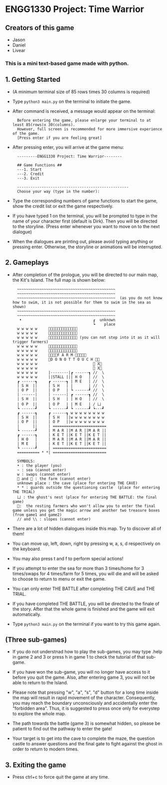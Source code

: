  # ENGG1330 Project: Time Warrior

## Creators of this game
- Jason
- Daniel
- Livear

### This is a mini text-based game made with python.

## 1. Getting Started 

- (A minimum terminal size of 85 rows times 30 columns is required)
- Type `python3 main.py` on the terminal to initiate the game.
- After command is received, a message would appear on the terminal:

        Before entering the game, please enlarge your terminal to at least 85(rows)x 30(columns).
        However, full screen is recommended for more immersive experience of the game.
        [Press enter if you are feeling great]

- After pressing enter, you will arrive at the game menu:

        ---------ENGG1330 Project: Time Warrior--------

        ## Game Functions ##
        ---1. Start
        ---2. Credit
        ---3. Exit

        --------------------------------------------------
        Choose your way (type in the number):

- Type the corresponding numbers of game functions to start the game, show the credit list or exit the game respectively.

- If you have typed 1 on the terminal, you will be prompted to type in the name of your character first (default is Dirk).
  Then you will be directed to the storyline. (Press enter whenever you want to move on to the next dialogue)

- When the dialogues are printing out, please avoid typing anything or pressing enter. Otherwise, the storyline or animations will be interrupted.


## 2. Gameplays

- After completion of the prologue, you will be directed to our main map, the Kit's Island. The full map is shown below:

        ~~~~~~~~~~~~~~~~~~~~~~~~~~~~~~~~~~~~~~~~~~~~
        ~~~~~~~~~~~~~~~~~~~~~~~~~~~~~~~~~~~~~~~~~~~~
        ~~~~~~~~~~~~~~~~~~~~~~~~~~~~~~~~~~~~~~~~~~~~  (as you do not know how to swim, it is not possible for them to swim in the sea as shown)
        ~~~~~~~~~~~~~~~~~~~~~~~~~~~~~~~~~~~~~~~~~~~~
        ~~~~~~~~~~~~~~~~~~~~~~~~~~~~~~~~~~~~~~~~~~~~
         •                                ┎  unknown 
                                          ┕    place
        w w w w w     🌾🌾🌾🌾🌾🌾🌾🌾🌾🌾🌾🌾🌾
        w w w w w     🌾🌾🌾🌾🌾🌾🌾🌾🌾🌾🌾🌾🌾
        w w w w w     🌾🌾🌾🌾🌾🌾🌾🌾🌾🌾🌾🌾🌾 (you can not step into it as it will trigger farmers)
        w w w w w     🌱🌱🌱🌱🌱🌱🌱🌱🌱🌱🌱🌱🌱
        w w w w w     🌱🌱🌱🌱🌱🌱🌱🌱🌱🌱🌱🌱🌱
        w w w w w     🌾🌾🌾🌾F A R M 🌾🌾🌾🌾🌾
        w w w w w     🌾D O N O T T O U C H 🌾🌾
        w w w w w                         👨 X🌾
        w w w w w                         👨 X🌾
        w w w w w     |--------|┏ ------┓ //  \
        w w w w w     ||STALL ||| H O   | //  \
        ┏ ------┓     ┏ ------┓ | M E   | //  \
        | S H  ||     | S H   | |       | //  \
        | O P  ||     | O P   | ┕ ------┛ //  \
        | ------|     | ------| ┏ ------┓ //  \
        | S H  ||     | S H   | | H O   | //  \
        | O P  ||     | O P   | | M E   | / 凵
        ┕ ------┛     ┕ ------┛ ┕ ------┛ ┕---┛
        ┏ ------┓     ┏ ------┓ w w w w w w w w 
        | S H  ||     | S H   ||w w w w w w w w 
        | O P  ||     | O P   ||w w w w w w w w 
        |      ||     | ========================
        ┕ ------┛     | M A R ||M A R ||M A R ||
        ┏ ------┓     | K E T ||K E T ||K E T ||
        | H O   |     | M A R ||M A R ||M A R ||
        | M E   |     | K E T ||K E T ||K E T ||
        ┕ ------┛     | ========================
        ========== * *| ========================

        SYMBOLS: 
        • : the player (you)
        ~ : sea (cannot enter)
        w : swaps (cannot enter)
        🌾 and 🌱 : the farm (cannot enter)
        unknown place : the cave (place for entering THE CAVE)
        * * : guards outside the questioning castle  (place for entering THE TRIAL)
        凵 : the ghost's nest (place for entering THE BATTLE: the final game)
        👨:  the resting farmers who won't allow you to enter the final game unless you get the magic arrow and another two treasure boxes (from game1 and game2)
        // and \\ : slopes (cannot enter)

- There are a lot of hidden dialogues inside this map. Try to discover all of them!

- You can move up, left, down, right by pressing w, a, s, d respectively on the keyboard.

- You may also press t and f to perform special actions!

- If you attempt to enter the sea for more than 3 times/home for 3 times/swaps for 4 times/farm for 5 times, you will die and 
  will be asked to choose to return to menu or exit the game.

- You can only enter THE BATTLE after completing THE CAVE and THE TRIAL.

- If you have completed THE BATTLE, you will be directed to the finale of the story.
  After that the whole game is finished and the game will exit automatically. 

- Type `python3 main.py` on the terminal if you want to try this game again. 

## (Three sub-games)

- If you do not understnad how to play the sub-games, you may type .help in game 2 and 3 or press h in game 1 to check the tutorial of that sub-game.

- If you have won the sub-game, you will no longer have access to it before you quit the game. Also, after entering game 3, you will not be able to return to the Island.

- Please note that pressing "w", "a", "s", "d" button for a long time inside the map will result in rapid movement of the character.
  Consequently, you may reach the boundary unconsciously and accidentally enter the "forbidden area". 
  Thus, it is suggested to press once only for everystep to explore the whole map.

- The path towards the battle (game 3) is somewhat hidden, so please be patient to find out the pathway to enter the gate!

- Your target is to get into the cave to complete the maze, the question castle to answer questions and the final gate to fight against the ghost in order to return to modern times.

## 3. Exiting the game
- Press ctrl+c to force quit the game at any time. 



